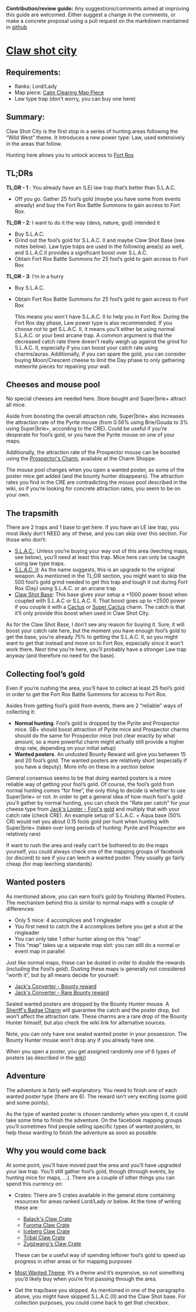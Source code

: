 **Contribution/review guide:** Any suggestions/comments aimed at improving this guide are welcomed.
Either suggest a change in the comments, or make a concrete proposal using a pull request on the markdown
maintained in [github](https://github.com/bavovanachte/mh-guide-contributions/blob/master/claw-shot-city.md)

# [Claw shot city](https://mhwiki.hitgrab.com/wiki/index.php/Claw_Shot_City)

## Requirements:

* Ranks: Lord/Lady
* Map piece: [Calm Clearing Map Piece](https://mhwiki.hitgrab.com/wiki/index.php/Maps_and_Keys#Calm_Clearing_Map_Piece)
* Law type trap (don’t worry, you can buy one here)

## Summary:

Claw Shot City is the first stop in a series of hunting areas following the “Wild West” theme.
It introduces a new power type: Law, used extensively in the areas that follow.

Hunting here allows you to unlock access to [Fort Rox](https://mhwiki.hitgrab.com/wiki/index.php/Fort_Rox)

## TL;DRs

**TL;DR - 1** : You already have an (LE) law trap that’s better than S.L.A.C.

* Off you go. Gather 25 fool’s gold (maybe you have some from events already) and buy the Fort Rox Battle
  Summons to gain access to Fort Rox.

**TL;DR - 2**: I want to do it the way {devs, nature, god} intended it

* Buy S.L.A.C.
* Grind out the fool’s gold for S.L.A.C. II and maybe Claw Shot Base (see notes below).
  Law type traps are used in the following area(s) as well, and S.L.A.C.II provides a significant boost over S.L.A.C.
* Obtain Fort Rox Battle Summons for 25 fool’s gold to gain access to Fort Rox

**TL;DR - 3**: I’m in a hurry

* Buy S.L.A.C.
* Obtain Fort Rox Battle Summons for 25 fool’s gold to gain access to Fort Rox

  This means you won't have S.L.A.C. II to help you in Fort Rox. During the Fort Rox day phase, Law power type is also
  recommended. If you choose not to get S.L.A.C. II, it means you'll either be using normal S.L.A.C. or your best arcane
  trap. A common argument is that the decreased catch rate there doesn't really weigh up against the grind for
  S.L.A.C. II, especially if you can boost your catch rate using charms/auras. Additionally, if you can spare the gold,
  you can consider buying Moon/Crescent cheese to limit the Day phase to only gathering meteorite pieces for repairing
  your wall.

## Cheeses and mouse pool

No special cheeses are needed here. Store bought and Super|brie+ attract all mice.

Aside from boosting the overall attraction rate, Super|brie+ also increases the attraction rate of the Pyrite mouse
(from 0.56% using Brie/Gouda to 3% using Super|brie+, according to the CRE). Could be useful if you’re desperate for
fool’s gold, or you have the Pyrite mouse on one of your maps.

Additionally, the attraction rate of the Prospector mouse can be boosted using the
[Prospector's Charm](https://mhwiki.hitgrab.com/wiki/index.php/Prospector%27s_Charm), available at the Charm Shoppe.

The mouse pool changes when you open a wanted poster, as some of the poster mice get added
(and the bounty hunter disappears). The attraction rates you find in the CRE are contradicting the mouse pool described
in the wiki, so if you’re looking for concrete attraction rates, you seem to be on your own.


## The trapsmith

There are 2 traps and 1 base to get here. If you have an LE law trap, you most likely don’t NEED any of these, and you
can skip over this section. For those who don’t:


* [S.L.A.C.](https://mhwiki.hitgrab.com/wiki/index.php/S.L.A.C.): Unless you’re buying your way out of this area
  (leeching maps, see below), you’ll need at least this trap. Mice here can only be caught using law type traps.
* [S.L.A.C. II](https://mhwiki.hitgrab.com/wiki/index.php/S.L.A.C._II): As the name suggests, this is an upgrade to the
  original weapon. As mentioned in the TL;DR section, you might want to skip the 500 fool’s gold grind  needed to get this
  trap and tough it out during Fort Rox (Day) using S.L.A.C. or an arcane trap
* [Claw Shot Base](https://mhwiki.hitgrab.com/wiki/index.php/Claw_Shot_Base): This base gives your setup a +1000 power
  boost when coupled with S.L.A.C or S.L.A.C. II. That boost goes up to +2500 power if you couple it with a
  [Cactus](https://mhwiki.hitgrab.com/wiki/index.php/Cactus_Charm) or
  [Super Cactus](https://mhwiki.hitgrab.com/wiki/index.php/Super_Cactus_Charm) charm. The catch is that it’ll only
  provide this boost when used in Claw Shot City.

As for the Claw Shot Base, I don’t see any reason for buying it. Sure, it will boost your catch rate here, but the
moment you have enough fool’s gold to get the base, you’re already 75% to getting the S.L.A.C. II, so you might want to
get that instead and move on to Fort Rox, especially since it won't work there.
Next time you’re here, you’ll probably have a stronger Law trap anyway (and therefore no need for the base).

## Collecting fool’s gold

Even if you’re rushing the area, you’ll have to collect at least 25 fool’s gold in order to get the
Fort Rox Battle Summons for access to Fort Rox.


Asides from getting fool’s gold from events, there are 2 “reliable” ways of collecting it:


   * **Normal hunting**. Fool’s gold is dropped by the Pyrite and Prospector mice. SB+ should boost attraction of
     Pyrite mice and Prospector charms should do the same for Prospector mice (not clear exactly by what amount, so a
     more powerful charm might actually still provide a higher drop rate, depending on your initial setup)
   * **Wanted posters**. An undusted Bounty Reward will give you between 15 and 20 fool’s gold. The wanted posters are
     relatively short (especially if you have a deputy). More info on these in a section below

General consensus seems to be that doing wanted posters is a more reliable way of getting your fool’s gold. Of course,
the fool’s gold from normal hunting comes “for free”, the only thing to decide is whether to use Super|brie+ or not.
In order to get a general idea of how much fool's gold you'll gather by normal hunting, you can check the "Rate per catch"
for your cheese type from [Jack's Looter - Fool's gold](https://mhhunthelper.agiletravels.com/loot.php?item=57&timefilter=all_time)
and multiply that with your catch rate (check CRE). An example setup of S.L.A.C. + Aqua base (50% CR) would net you about 0.15
fools gold per hunt when hunting with Super|brie+ (taken over long periods of hunting: Pyrite and Prospector are relatively rare)

If want to rush the area and really can’t be bothered to do the maps yourself, you could always check one of the mapping
groups of facebook (or discord) to see if you can leech a wanted poster.
They usually go fairly cheap (for map leeching standards)

## Wanted posters

As mentioned above, you can earn fool’s gold by finishing Wanted Posters.
The mechanism behind this is similar to normal maps with a couple of differences:

   * Only 5 mice: 4 accomplices and 1 ringleader
   * You first need to catch the 4 accomplices before you get a shot at the ringleader
   * You can only take 1 other hunter along on this “map”
   * This “map” takes up a separate map slot: you can still do a normal or event map in parallel

Just like normal maps, these can be dusted in order to double the rewards (including the Fool’s gold).
Dusting these maps is generally not considered “worth it”, but by all means decide for yourself:

   * [Jack's Converter - Bounty reward](https://mhhunthelper.agiletravels.com/converter.php?item=1745)
   * [Jack's Converter - Rare Bounty reward](https://mhhunthelper.agiletravels.com/converter.php?item=1767)

Sealed wanted posters are dropped by the Bounty Hunter mouse. A
[Sheriff's Badge Charm](https://mhwiki.hitgrab.com/wiki/index.php/Sheriff%27s_Badge_Charm) will guarantee the catch and
the poster drop, but won’t affect the attraction rate. These charms are a rare drop of the Bounty Hunter himself, but
also check the wiki link for alternative sources.

Note, you can only have one sealed wanted poster in your possession. The Bounty Hunter mouse won’t drop any if you
already have one.

When you open a poster, you get assigned randomly one of 6 types of posters (as described in the
[wiki](https://mhwiki.hitgrab.com/wiki/index.php/Wanted_Poster))

## Adventure

The adventure is fairly self-explanatory. You need to finish one of each wanted poster type (there are 6).
The reward isn’t very exciting (some gold and some points).

As the type of wanted poster is chosen randomly when you open it, it could take some time to finish the adventure.
On the facebook mapping groups you’ll sometimes find people selling specific types of wanted posters, to help those
wanting to finish the adventure as soon as possible.

## Why you would come back

At some point, you’ll have moved past the area and you’ll have upgraded your law trap.
You’ll still gather fool’s gold, though (through events, by hunting mice for maps, …).
There are a couple of other things you can spend this currency on:

   * Crates: There are 5 crates available in the general store containing resources for areas ranked Lord/Lady or below.
     At the time of writing these are:

     * [Balack's Claw Crate](https://mhwiki.hitgrab.com/wiki/index.php/Balack%27s_Claw_Crate)
     * [Furoma Claw Crate](https://mhwiki.hitgrab.com/wiki/index.php/Furoma_Claw_Crate)
     * [Iceberg Claw Crate](https://mhwiki.hitgrab.com/wiki/index.php/Iceberg_Claw_Crate)
     * [Tribal Claw Crate](https://mhwiki.hitgrab.com/wiki/index.php/Tribal_Claw_Crate)
     * [Zugzwang's Claw Crate](https://mhwiki.hitgrab.com/wiki/index.php/Zugzwang%27s_Claw_Crate)

     These can be a useful way of spending leftover fool’s gold to speed up progress in other areas or for mapping purposes

   * [Most Wanted Theme](https://mhwiki.hitgrab.com/wiki/index.php/Most_Wanted_Theme).
     It’s a theme and it’s expensive, so not something you’d likely buy when you’re first passing through the area.
   * Get the trap/base you skipped. As mentioned in one of the paragraphs above, you might have skipped S.L.A.C.(II)
     and the Claw Shot base. For collection purposes, you could come back to get that checkbox.